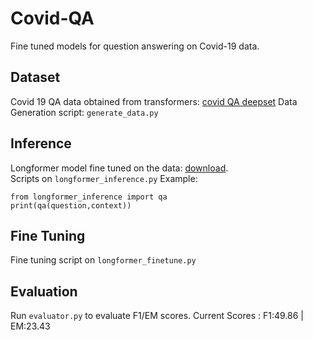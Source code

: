 # Covid-QA
Fine tuned models for question answering on Covid-19 data.

## Dataset

Covid 19 QA data obtained from transformers: [covid QA deepset](https://huggingface.co/datasets/covid_qa_deepset)
Data Generation script: `generate_data.py`

## Inference

Longformer model fine tuned on the data: [download](https://huggingface.co/datasets/covid_qa_deepset).  
Scripts on `longformer_inference.py`
Example:
 ```
 from longformer_inference import qa
 print(qa(question,context))
 ```

## Fine Tuning

Fine tuning script on `longformer_finetune.py`

## Evaluation

Run `evaluator.py` to evaluate F1/EM scores. Current Scores : F1:49.86 | EM:23.43



